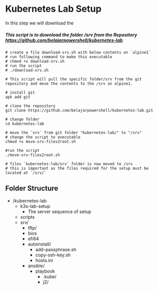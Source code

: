# Kubernetes Lab Setup

In this step we will download the 

#####  This script is to download the folder /srv from the Repository https://github.com/belajarpowershell/kubernetes-lab

```
# create a file download-srv.sh with below contents on `alpine1`
# run following command to make this executable
# chmod +x download-srv.sh
# run the script
# ./download-srv.sh 

# This script will pull the specific folder/srv from the git repository and move the contents to the /srv on alpine1.

# install git 
apk add git

# clone the repository
git clone https://github.com/belajarpowershell/kubernetes-lab.git

# change folder
cd kubernetes-lab

# move the `srv` from git folder "kubernetes-lab/" to "/srv" 
# change the script to executable
chmod +x move-srv-files2root.sh

#run the script 
./move-srv-files2root.sh

# files `kubernetes-lab/srv` folder is now moved to /srv
# this is important as the files required for the setup must be located at `/srv/`

```

## Folder Structure

- /kubernetes-lab
    - k3s-lab-setup
      - The server sequence of setup
  - scripts
  - srv/
      - tftp/
      - bios
      - efi64
    - autoinstall/
      - add-passphrase.sh
      - copy-ssh-key.sh
      - hosts.ini
    - ansible/
      - playbook
        - .kube/
        - j2/


```
